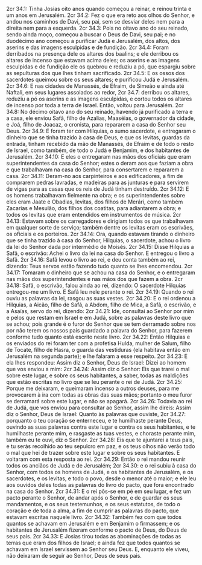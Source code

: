 2cr 34.1: Tinha Josias oito anos quando começou a reinar, e reinou trinta e um anos em Jerusalém.
2cr 34.2: Fez o que era reto aos olhos do Senhor, e andou nos caminhos de Davi, seu pai, sem se desviar deles nem para a direita nem para a esquerda.
2cr 34.3: Pois no oitavo ano do seu reinado, sendo ainda moço, começou a buscar o Deus de Davi, seu pai; e no duodécimo ano começou a purificar Judá e Jerusalém, dos altos, dos aserins e das imagens esculpidas e de fundição.
2cr 34.4: Foram derribados na presença dele os altares dos baalins; e ele derribou os altares de incenso que estavam acima deles; os aserins e as imagens esculpidas e de fundição ele os quebrou e reduziu a pó, que espargiu sobre as sepulturas dos que lhes tinham sacrificado.
2cr 34.5: E os ossos dos sacerdotes queimou sobre os seus altares; e purificou Judá e Jerusalém.
2cr 34.6: E nas cidades de Manassés, de Efraim, de Simeão e ainda até Naftali, em seus lugares assolados ao redor,
2cr 34.7: derribou os altares, reduziu a pó os aserins e as imagens esculpidas, e cortou todos os altares de incenso por toda a terra de Israel. Então, voltou para Jerusalém.
2cr 34.8: No décimo oitavo ano do seu reinado, havendo já purificado a terra e a casa, ele enviou Safã, filho de Azalias, Maaséias, o governador da cidade, e Joá, filho de Joacaz, o cronista, para repararem a casa do Senhor seu Deus.
2cr 34.9: E foram ter com Hilquias, o sumo sacerdote, e entregaram o dinheiro que se tinha trazido à casa de Deus, e que os levitas, guardas da entrada, tinham recebido da mão de Manassés, de Efraim e de todo o resto de Israel, como também, de todo o Judá e Benjamim, e dos habitantes de Jerusalém.
2cr 34.10: E eles o entregaram nas mãos dos oficiais que eram superintendentes da casa do Senhor; estes o deram aos que faziam a obra e que trabalhavam na casa do Senhor, para consertarem e repararem a casa.
2cr 34.11: Deram-no aos carpinteiros e aos edificadores, a fim de comprarem pedras lavradas, e madeiras para as junturas e para servirem de vigas para as casas que os reis de Judá tinham destruído.
2cr 34.12: E os homens trabalhavam fielmente na obra; e os superintendentes sobre eles eram Jaate e Obadias, levitas, dos filhos de Merári, como também Zacarias e Mesulão, dos filhos dos coatitas, para adiantarem a obra; e todos os levitas que eram entendidos em instrumentos de música.
2cr 34.13: Estavam sobre os carregadores e dirigiam todos os que trabalhavam em qualquer sorte de serviço; também dentre os levitas eram os escrivães, os oficiais e os porteiros.
2cr 34.14: Ora, quando estavam tirando o dinheiro que se tinha trazido à casa do Senhor, Hilquias, o sacerdote, achou o livro da lei do Senhor dada por intermédio de Moisés.
2cr 34.15: Disse Hilquias a Safã, o escrivão: Achei o livro da lei na casa do Senhor. E entregou o livro a Safã.
2cr 34.16: Safã levou o livro ao rei, e deu conta também ao rei, dizendo: Teus servos estão fazendo tudo quanto se lhes encomendou.
2cr 34.17: Tomaram o dinheiro que se achou na casa do Senhor, e o entregaram nas mãos dos superintendentes e nas mãos dos que fazem a obra.
2cr 34.18: Safã, o escrivão, falou ainda ao rei, dizendo: O sacerdote Hilquias entregou-me um livro. E Safã leu nele perante o rei.
2cr 34.19: Quando o rei ouviu as palavras da lei, rasgou as suas vestes.
2cr 34.20: E o rei ordenou a Hilquias, a Aicão, filho de Safã, a Abdom, filho de Mica, a Safã, o escrivão, e a Asaías, servo do rei, dizendo:
2cr 34.21: Ide, consultai ao Senhor por mim e pelos que restam em Israel e em Judá, sobre as palavras deste livro que se achou; pois grande é o furor do Senhor que se tem derramado sobre nos por não terem os nossos pais guardado a palavra do Senhor, para fazerem conforme tudo quanto está escrito neste livro.
2cr 34.22: Então Hilquias e os enviados do rei foram ter com a profetisa Hulda, mulher de Salum, filho de Tocate, filho de Hasra, o guarda das vestiduras {ela habitava então em Jerusalém na segunda parte}; e lhe falaram a esse respeito.
2cr 34.23: E ela lhes respondeu: Assim diz o Senhor, Deus de Israel: Dizei ao homem que vos enviou a mim:
2cr 34.24: Assim diz o Senhor: Eis que trarei o mal sobre este lugar, e sobre os seus habitantes, a saber, todas as maldições que estão escritas no livro que se leu perante o rei de Judá.
2cr 34.25: Porque me deixaram, e queimaram incenso a outros deuses, para me provocarem à ira com todas as obras das suas mãos; portanto o meu furor se derramará sobre este lugar, e não se apagará.
2cr 34.26: Todavia ao rei de Judá, que vos enviou para consultar ao Senhor, assim lhe direis: Assim diz o Senhor, Deus de Israel: Quanto às palavras que ouviste,
2cr 34.27: porquanto o teu coração se enterneceu, e te humilhaste perante Deus, ouvindo as suas palavras contra este lugar e contra os seus habitantes, e te humilhaste perante mim, e rasgaste as tuas vestes, e choraste perante mim, também eu te ouvi, diz o Senhor.
2cr 34.28: Eis que te ajuntarei a teus pais, e tu serás recolhido ao teu sepulcro em paz, e os teus olhos não verão todo o mal que hei de trazer sobre este lugar e sobre os seus habitantes. E voltaram com esta resposta ao rei.
2cr 34.29: Então o rei mandou reunir todos os anciãos de Judá e de Jerusalém;
2cr 34.30: e o rei subiu à casa do Senhor, com todos os homens de Judá, e os habitantes de Jerusalém, e os sacerdotes, e os levitas, e todo o povo, desde o menor até o maior; e ele leu aos ouvidos deles todas as palavras do livro do pacto, que fora encontrado na casa do Senhor.
2cr 34.31: E o rei pôs-se em pé em seu lugar, e fez um pacto perante o Senhor, de andar após o Senhor, e de guardar os seus mandamentos, e os seus testemunhos, e os seus estatutos, de todo o coração e de toda a alma, a fim de cumprir as palavras do pacto, que estavam escritas naquele livro.
2cr 34.32: Também fez com que todos quantos se achavam em Jerusalém e em Benjamim o firmassem; e os habitantes de Jerusalém fizeram conforme o pacto de Deus, do Deus de seus pais.
2cr 34.33: E Josias tirou todas as abominações de todas as terras que eram dos filhos de Israel; e ainda fez que todos quantos se achavam em Israel servissem ao Senhor seu Deus. E, enquanto ele viveu, não deixaram de seguir ao Senhor, Deus de seus pais.
